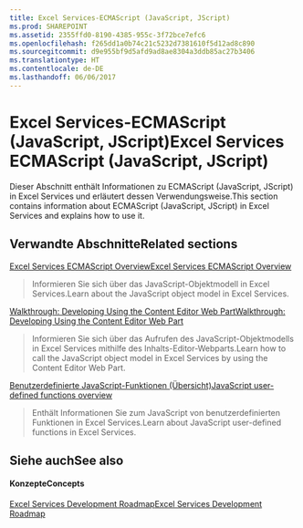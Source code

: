 ```yaml
---
title: Excel Services-ECMAScript (JavaScript, JScript)
ms.prod: SHAREPOINT
ms.assetid: 2355ffd0-8190-4385-955c-3f72bce7efc6
ms.openlocfilehash: f265dd1a0b74c21c5232d7381610f5d12ad8c890
ms.sourcegitcommit: d9e955bf9d5afd9ad8ae8304a3ddb85ac27b3406
ms.translationtype: HT
ms.contentlocale: de-DE
ms.lasthandoff: 06/06/2017
---
```

# <a name="excel-services-ecmascript-javascript-jscript"></a><span data-ttu-id="ab44a-102">Excel Services-ECMAScript (JavaScript, JScript)</span><span class="sxs-lookup"><span data-stu-id="ab44a-102">Excel Services ECMAScript (JavaScript, JScript)</span></span>

<span data-ttu-id="ab44a-103">Dieser Abschnitt enthält Informationen zu ECMAScript (JavaScript, JScript) in Excel Services und erläutert dessen Verwendungsweise.</span><span class="sxs-lookup"><span data-stu-id="ab44a-103">This section contains information about ECMAScript (JavaScript, JScript) in Excel Services and explains how to use it.</span></span>
  
    
    


## <a name="related-sections"></a><span data-ttu-id="ab44a-104">Verwandte Abschnitte</span><span class="sxs-lookup"><span data-stu-id="ab44a-104">Related sections</span></span>


 [<span data-ttu-id="ab44a-105">Excel Services ECMAScript Overview</span><span class="sxs-lookup"><span data-stu-id="ab44a-105">Excel Services ECMAScript Overview</span></span>](excel-services-ecmascript-overview)
  
    
    
> <span data-ttu-id="ab44a-106">Informieren Sie sich über das JavaScript-Objektmodell in Excel Services.</span><span class="sxs-lookup"><span data-stu-id="ab44a-106">Learn about the JavaScript object model in Excel Services.</span></span>
    
  
 [<span data-ttu-id="ab44a-107">Walkthrough: Developing Using the Content Editor Web Part</span><span class="sxs-lookup"><span data-stu-id="ab44a-107">Walkthrough: Developing Using the Content Editor Web Part</span></span>](walkthrough-developing-using-the-content-editor-web-part)
  
    
    
> <span data-ttu-id="ab44a-108">Informieren Sie sich über das Aufrufen des JavaScript-Objektmodells in Excel Services mithilfe des Inhalts-Editor-Webparts.</span><span class="sxs-lookup"><span data-stu-id="ab44a-108">Learn how to call the JavaScript object model in Excel Services by using the Content Editor Web Part.</span></span>
    
  
 [<span data-ttu-id="ab44a-109">Benutzerdefinierte JavaScript-Funktionen (Übersicht)</span><span class="sxs-lookup"><span data-stu-id="ab44a-109">JavaScript user-defined functions overview</span></span>](javascript-user-defined-functions-overview)
  
    
    
> <span data-ttu-id="ab44a-110">Enthält Informationen Sie zum JavaScript von benutzerdefinierten Funktionen in Excel Services.</span><span class="sxs-lookup"><span data-stu-id="ab44a-110">Learn about JavaScript user-defined functions in Excel Services.</span></span>
    
  

## <a name="see-also"></a><span data-ttu-id="ab44a-111">Siehe auch</span><span class="sxs-lookup"><span data-stu-id="ab44a-111">See also</span></span>


#### <a name="concepts"></a><span data-ttu-id="ab44a-112">Konzepte</span><span class="sxs-lookup"><span data-stu-id="ab44a-112">Concepts</span></span>


  
    
    
 [<span data-ttu-id="ab44a-113">Excel Services Development Roadmap</span><span class="sxs-lookup"><span data-stu-id="ab44a-113">Excel Services Development Roadmap</span></span>](excel-services-development-roadmap)
